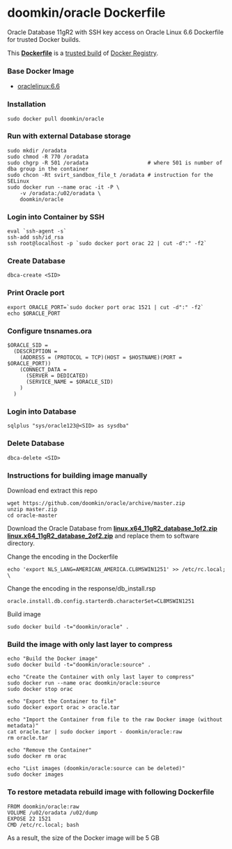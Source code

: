 # doomkin/oracle Dockerfile

Oracle Database 11gR2 with SSH key access on Oracle Linux 6.6 Dockerfile for trusted Docker builds.

This [**Dockerfile**](https://github.com/doomkin/oracle/blob/master/Dockerfile) is a [trusted build](https://registry.hub.docker.com/u/doomkin/oracle/) of [Docker Registry](https://registry.hub.docker.com/).

### Base Docker Image

* [oraclelinux:6.6](https://github.com/_/oraclelinux)

### Installation
```
sudo docker pull doomkin/oracle
```

### Run with external Database storage
```
sudo mkdir /oradata
sudo chmod -R 770 /oradata
sudo chgrp -R 501 /oradata                   # where 501 is number of dba group in the container
sudo chcon -Rt svirt_sandbox_file_t /oradata # instruction for the SELinux
sudo docker run --name orac -it -P \
    -v /oradata:/u02/oradata \
    doomkin/oracle
```

### Login into Container by SSH
```
eval `ssh-agent -s`
ssh-add ssh/id_rsa
ssh root@localhost -p `sudo docker port orac 22 | cut -d":" -f2`
```

### Create Database
```
dbca-create <SID>
```
### Print Oracle port
```
export ORACLE_PORT=`sudo docker port orac 1521 | cut -d":" -f2`
echo $ORACLE_PORT
```

### Configure tnsnames.ora
```
$ORACLE_SID =
  (DESCRIPTION =
    (ADDRESS = (PROTOCOL = TCP)(HOST = $HOSTNAME)(PORT = $ORACLE_PORT))
    (CONNECT_DATA =
      (SERVER = DEDICATED)
      (SERVICE_NAME = $ORACLE_SID)
    )
  )
```

### Login into Database
```
sqlplus "sys/oracle123@<SID> as sysdba"
```

### Delete Database
```
dbca-delete <SID>
```
### Instructions for building image manually
Download end extract this repo
```
wget https://github.com/doomkin/oracle/archive/master.zip
unzip master.zip
cd oracle-master
```

Download the Oracle Database from 
[**linux.x64_11gR2_database_1of2.zip**](http://download.oracle.com/otn/linux/oracle11g/R2/linux.x64_11gR2_database_1of2.zip)
[**linux.x64_11gR2_database_2of2.zip**](http://download.oracle.com/otn/linux/oracle11g/R2/linux.x64_11gR2_database_2of2.zip)
and replace them to software directory.

Change the encoding in the Dockerfile
```
echo 'export NLS_LANG=AMERICAN_AMERICA.CL8MSWIN1251' >> /etc/rc.local; \
```

Change the encoding in the response/db_install.rsp
```
oracle.install.db.config.starterdb.characterSet=CL8MSWIN1251
```

Build image
```
sudo docker build -t="doomkin/oracle" . 
```

### Build the image with only last layer to compress
```
echo "Build the Docker image"
sudo docker build -t="doomkin/oracle:source" .

echo "Create the Container with only last layer to compress"
sudo docker run --name orac doomkin/oracle:source
sudo docker stop orac

echo "Export the Container to file"
sudo docker export orac > oracle.tar

echo "Import the Container from file to the raw Docker image (without metadata)"
cat oracle.tar | sudo docker import - doomkin/oracle:raw
rm oracle.tar

echo "Remove the Container"
sudo docker rm orac

echo "List images (doomkin/oracle:source can be deleted)"
sudo docker images
```

### To restore metadata rebuild image with following Dockerfile
```
FROM doomkin/oracle:raw
VOLUME /u02/oradata /u02/dump
EXPOSE 22 1521
CMD /etc/rc.local; bash
```
As a result, the size of the Docker image will be 5 GB
